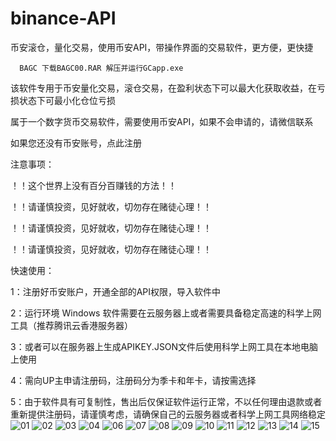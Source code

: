 # binance-API
币安滚仓，量化交易，使用币安API，带操作界面的交易软件，更方便，更快捷
      
      BAGC 下载BAGC00.RAR 解压并运行GCapp.exe

该软件专用于币安量化交易，滚仓交易，在盈利状态下可以最大化获取收益，在亏损状态下可最小化仓位亏损

属于一个数字货币交易软件，需要使用币安API，如果不会申请的，请微信联系

如果您还没有币安账号，点此注册

注意事项：
  
  ！！这个世界上没有百分百赚钱的方法！！
  
  ！！请谨慎投资，见好就收，切勿存在赌徒心理！！
  
  ！！请谨慎投资，见好就收，切勿存在赌徒心理！！
  
  ！！请谨慎投资，见好就收，切勿存在赌徒心理！！

快速使用：

1：注册好币安账户，开通全部的API权限，导入软件中

2：运行环境 Windows  软件需要在云服务器上或者需要具备稳定高速的科学上网工具（推荐腾讯云香港服务器）

3：或者可以在服务器上生成APIKEY.JSON文件后使用科学上网工具在本地电脑上使用

4：需向UP主申请注册码，注册码分为季卡和年卡，请按需选择

5：由于软件具有可复制性，售出后仅保证软件运行正常，不以任何理由退款或者重新提供注册码，请谨慎考虑，请确保自己的云服务器或者科学上网工具网络稳定
![01](https://github.com/metatron1996/BAGC00/assets/83346836/d47de1c6-493a-41c2-9cd2-9ec7dfb114c7)
![02](https://github.com/metatron1996/BAGC00/assets/83346836/f3352cdb-920e-4396-ad0f-ad86cc5a1768)
![03](https://github.com/metatron1996/BAGC00/assets/83346836/89f6a1f9-199d-41cb-ab52-700d06ac495e)
![04](https://github.com/metatron1996/BAGC00/assets/83346836/7fd1b128-dc49-46c7-b058-976015d34a93)
![06](https://github.com/metatron1996/BAGC00/assets/83346836/84d7179b-4a38-49c8-bf5d-0dc9a9c08a1b)
![07](https://github.com/metatron1996/BAGC00/assets/83346836/baf3ac9e-e8f6-4f84-9884-c4e054a2f198)
![08](https://github.com/metatron1996/BAGC00/assets/83346836/9be871ab-f61a-40d6-9aff-401acb840e24)
![09](https://github.com/metatron1996/BAGC00/assets/83346836/8a0f5363-84d8-4fc1-b633-d456facd646d)
![10](https://github.com/metatron1996/BAGC00/assets/83346836/4765edd8-aa41-4d2b-9141-4de70ed372d0)
![11](https://github.com/metatron1996/BAGC00/assets/83346836/4c4bd4b1-162d-4d00-b84c-a9cd209e0b03)
![12](https://github.com/metatron1996/BAGC00/assets/83346836/afbfae34-33f4-45ed-86b8-c916989c572a)
![13](https://github.com/metatron1996/BAGC00/assets/83346836/57b10210-84aa-4e69-b4e8-2097bd87187a)
![14](https://github.com/metatron1996/BAGC00/assets/83346836/144f55be-6b89-4252-903f-bbb65100272f)
![15](https://github.com/metatron1996/BAGC00/assets/83346836/07d3737b-132a-4170-bf51-17808a0e47b3)
